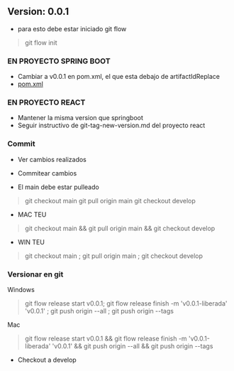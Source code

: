 

## Version: 0.0.1
- para esto debe estar iniciado git flow
> git flow init


### EN PROYECTO SPRING BOOT
- Cambiar a v0.0.1<version> en pom.xml, el que esta debajo de <artifactId>artifactIdReplace</artifactId> 
- [pom.xml](../pom.xml)


### EN PROYECTO REACT
- Mantener la misma version que springboot
- Seguir instructivo de git-tag-new-version.md del proyecto react


### Commit
- Ver cambios realizados 
- Commitear cambios

- El main debe estar pulleado
> git checkout main
> git pull origin main
> git checkout develop

- MAC TEU
> git checkout main && git pull origin main && git checkout develop
- WIN TEU
> git checkout main ; git pull origin main ; git checkout develop


### Versionar en git

Windows
> git flow release start v0.0.1; git flow release finish -m 'v0.0.1-liberada' 'v0.0.1' ; git push origin --all ; git push origin --tags

Mac
> git flow release start v0.0.1 && git flow release finish -m 'v0.0.1-liberada' 'v0.0.1' && git push origin --all && git push origin --tags

- Checkout a develop




